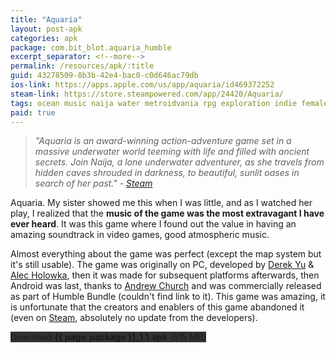 ```yaml
---
title: "Aquaria"
layout: post-apk
categories: apk
package: com.bit_blot.aquaria_humble
excerpt_separator: <!--more-->
permalink: /resources/apk/:title
guid: 43278509-8b3b-42e4-bac0-c0d646ac79db
ios-link: https://apps.apple.com/us/app/aquaria/id469372252
steam-link: https://store.steampowered.com/app/24420/Aquaria/
tags: ocean music naija water metroidvania rpg exploration indie female-protaganist adventure action
paid: true
---
```


>_"Aquaria is an award-winning action-adventure game set in a massive underwater world teeming with life and filled with ancient secrets. Join Naija, a lone underwater adventurer, as she travels from hidden caves shrouded in darkness, to beautiful, sunlit oases in search of her past." - <a href="https://store.steampowered.com/app/24420/Aquaria/" target="_blank">Steam</a>_

Aquaria. My sister showed me this when I was little, and as I watched her play, I realized that the **music of the game was the most extravagant I have ever heard**. <!--more-->It was this game where I found out the value in having an amazing soundtrack in video games, good atmospheric music. 

Almost everything about the game was perfect (except the map system but it's still usable). The game was originally on PC, developed by [Derek Yu](https://en.wikipedia.org/wiki/Derek_Yu) & [Alec Holowka](https://en.wikipedia.org/wiki/Alec_Holowka), then it was made for subsequent platforms afterwards, then Android was last, thanks to [Andrew Church](https://achurch.org/) and was commercially released as part of Humble Bundle (couldn't find link to it). This game was amazing, it is unfortunate that the creators and enablers of this game abandoned it (even on [Steam](https://store.steampowered.com/app/24420/Aquaria/), absolutely no update from the developers). 

<!-- Currently, the APK that I have obtained is **functional**, and after much searching and help online, I was able to find a way to get deep inside the APK, especially the .dat file inside, by using Andrew's [SIL](https://achurch.org/SIL/) ([source]()). I won't say its optimal, especially since with phones that have higher screen ratios like my [current phone (at API 30)](https://arialhamed.github.io/about-devices) right now, the game is stuck at classic ratio. In my current phone, as shown above, it offers me to go **fullscreen**, which **ruins the input** because its inputs are more towards the left and **unnecessarily stretches it**, but in my J4, the older one, the game fits perfectly. iirc, the latter phone has a resolution of **1280x720**.

If the ratio seems messed up even if your phone should fit, go to your settings for your apps and force stop it, then run it again, it should fix itself, probably -->

<div class="text-center">
    <a class="btn btn-dark btn-block w-100" onclick='apk("{{ page.package }}_1.1.apk")' style="text-decoration: none; background-color: #333;"> Download <b>{{ page.package }}_1.1.apk</b> (515 MB)</a>
</div>
